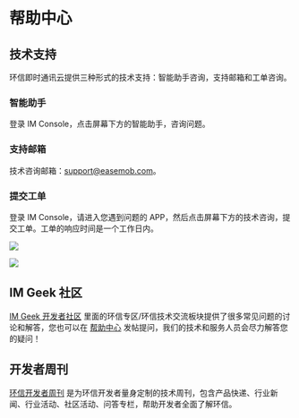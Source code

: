 # 帮助中心

<Toc />

## 技术支持

环信即时通讯云提供三种形式的技术支持：智能助手咨询，支持邮箱和工单咨询。

### 智能助手

登录 IM Console，点击屏幕下方的智能助手，咨询问题。

### 支持邮箱

技术咨询邮箱：support@easemob.com。

### 提交工单

登录 IM Console，请进入您遇到问题的 APP，然后点击屏幕下方的技术咨询，提交工单。工单的响应时间是一个工作日内。

![](@static/images/product/help-ticket1.jpeg)

![](@static/images/product/help-ticket2.jpeg)

## IM Geek 社区

[IM Geek 开发者社区](https://www.imgeek.org) 里面的环信专区/环信技术交流板块提供了很多常见问题的讨论和解答，您也可以在 [帮助中心](https://www.easemob.com/support) 发帖提问，我们的技术和服务人员会尽力解答您的疑问！

## 开发者周刊

[环信开发者周刊](https://www.easemob.com/weekly) 是为环信开发者量身定制的技术周刊，包含产品快递、行业新闻、行业活动、社区活动、问答专栏，帮助开发者全面了解环信。